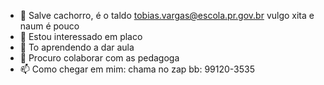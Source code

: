 - 👋 Salve cachorro, é o taldo tobias.vargas@escola.pr.gov.br vulgo xita e naum é pouco
- 👀 Estou interessado em placo
- 🌱 To aprendendo a dar aula
- 💞️ Procuro colaborar com as pedagoga
- 📫 Como chegar em mim: chama no zap bb: 99120-3535
